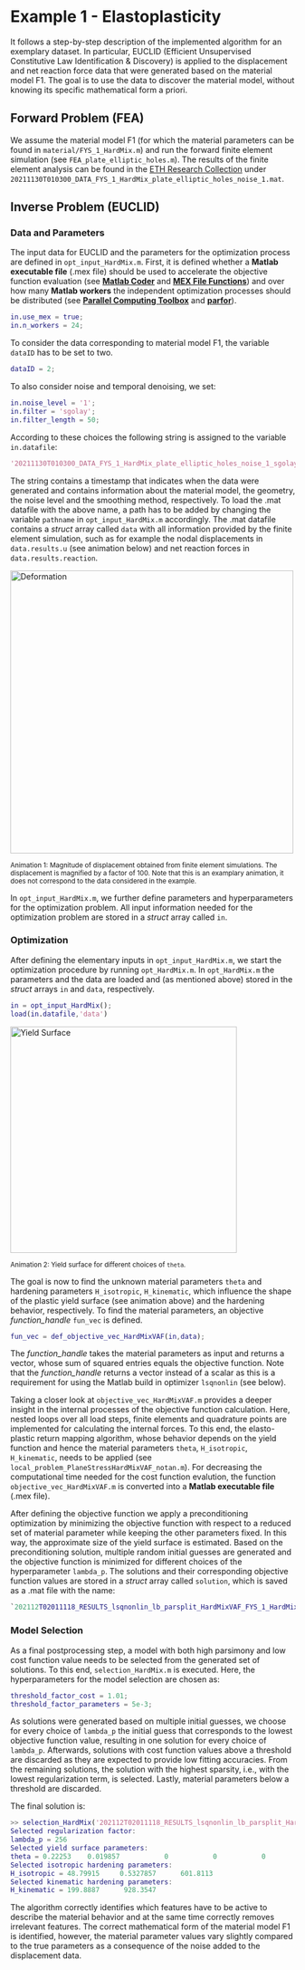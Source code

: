 # Example 1 - Elastoplasticity
It follows a step-by-step description of the implemented algorithm for an exemplary dataset.
In particular, EUCLID (Efficient Unsupervised Constitutive Law Identification & Discovery) is applied to the displacement and net reaction force data
that were generated based on the material model F1.
The goal is to use the data to discover the material model, without knowing its specific mathematical form a priori.

## Forward Problem (FEA)
We assume the material model F1 (for which the material parameters can be found in `material/FYS_1_HardMix.m`) and run the forward finite element simulation (see `FEA_plate_elliptic_holes.m`).
The results of the finite element analysis can be found in the <a href="https://www.research-collection.ethz.ch/handle/20.500.11850/534002" target="_blank">ETH Research Collection</a> under `20211130T010300_DATA_FYS_1_HardMix_plate_elliptic_holes_noise_1.mat`.

## Inverse Problem (EUCLID)

### Data and Parameters
The input data for EUCLID and the parameters for the optimization process are defined in `opt_input_HardMix.m`.
First, it is defined whether a __Matlab executable file__ (.mex file) should be used to accelerate the objective function evaluation (see [__Matlab Coder__](https://mathworks.com/help/coder/) and [__MEX File Functions__](https://mathworks.com/help/matlab/call-mex-file-functions.html))
and over how many __Matlab workers__ the independent optimization processes should be distributed (see [__Parallel Computing Toolbox__](https://mathworks.com/products/parallel-computing.html) and [__parfor__](https://mathworks.com/help/parallel-computing/parfor.html)).
```Matlab
in.use_mex = true;
in.n_workers = 24;
```
To consider the data corresponding to material model F1, the variable `dataID` has to be set to two.
```Matlab
dataID = 2;
```
To also consider noise and temporal denoising, we set:
```Matlab
in.noise_level = '1';
in.filter = 'sgolay';
in.filter_length = 50;
```
According to these choices the following string is assigned to the variable `in.datafile`:
```Matlab
'20211130T010300_DATA_FYS_1_HardMix_plate_elliptic_holes_noise_1_sgolay_50'
```
The string contains a timestamp that indicates when the data were generated and contains information about the material model, the geometry, the noise level and the smoothing method, respectively.
To load the .mat datafile with the above name, a path has to be added by changing the variable `pathname` in `opt_input_HardMix.m` accordingly.
The .mat datafile contains a _struct_ array called `data` with all information provided by the finite element simulation,
such as for example the nodal displacements in `data.results.u` (see animation below) and net reaction forces in `data.results.reaction`.

<img src="../img/deformation_u_F1_noise_1_sgolay_50.gif" alt="Deformation" width="500"/>

<sub>Animation 1: Magnitude of displacement obtained from finite element simulations. The displacement is magnified by a factor of 100. Note that this is an examplary animation, it does not correspond to the data considered in the example.</sub>

In `opt_input_HardMix.m`, we further define parameters and hyperparameters for the optimization problem.
All input information needed for the optimization problem are stored in a _struct_ array called `in`.

### Optimization
After defining the elementary inputs in `opt_input_HardMix.m`, we start the optimization procedure by running `opt_HardMix.m`.
In `opt_HardMix.m` the parameters and the data are loaded and (as mentioned above) stored in the _struct_ arrays `in` and `data`, respectively.
```Matlab
in = opt_input_HardMix();
load(in.datafile,'data')
```

<img src="../img/Fourier_flexibility.gif" alt="Yield Surface" width="400"/>

<sub>Animation 2: Yield surface for different choices of `theta`.</sub>

The goal is now to find the unknown material parameters `theta` and hardening parameters `H_isotropic`, `H_kinematic`, which influence the shape of the plastic yield surface (see animation above) and the hardening behavior, respectively.
To find the material parameters, an objective *function_handle* `fun_vec` is defined. 
```Matlab
fun_vec = def_objective_vec_HardMixVAF(in,data);
```
The *function_handle* takes the material parameters as input and returns a vector, whose sum of squared entries equals the objective function.
Note that the *function_handle* returns a vector instead of a scalar as this is a requirement for using the Matlab build in optimizer `lsqnonlin` (see below). 

Taking a closer look at `objective_vec_HardMixVAF.m` provides a deeper insight in the internal processes of the objective function calculation.
Here, nested loops over all load steps, finite elements and quadrature points are implemented for calculating the internal forces.
To this end, the elasto-plastic return mapping algorithm, whose behavior depends on the yield function and hence the material parameters `theta`, `H_isotropic`, `H_kinematic`, needs to be applied (see `local_problem_PlaneStressHardMixVAF_notan.m`).
For decreasing the computational time needed for the cost function evalution, the function `objective_vec_HardMixVAF.m` is converted into a __Matlab executable file__ (.mex file).

After defining the objective function we apply a preconditioning optimization by minimizing the objective function with respect to a reduced set of material parameter while keeping the other parameters fixed.
In this way, the approximate size of the yield surface is estimated.
Based on the preconditioning solution, multiple random initial guesses are generated and the objective function is minimized for different choices of the hyperparameter `lambda_p`.
The solutions and their corresponding objective function values are stored in a _struct_ array called `solution`, which is saved as a .mat file with the name:
```Matlab
`202112T02011118_RESULTS_lsqnonlin_lb_parsplit_HardMixVAF_FYS_1_HardMix_plate_elliptic_holes_noise_1_sgolay_50`
```

### Model Selection
As a final postprocessing step, a model with both high parsimony and low cost function value needs to be selected from the generated set of solutions.
To this end, `selection_HardMix.m` is executed.
Here, the hyperparameters for the model selection are chosen as:
```Matlab
threshold_factor_cost = 1.01;
threshold_factor_parameters = 5e-3;
```
As solutions were generated based on multiple initial guesses,
we choose for every choice of `lambda_p` the initial guess that corresponds to the lowest objective function value, resulting in one solution for every choice of `lambda_p`.
Afterwards, solutions with cost function values above a threshold are discarded as they are expected to provide low fitting accuracies.
From the remaining solutions, the solution with the highest sparsity, i.e., with the lowest regularization term, is selected.
Lastly, material parameters below a threshold are discarded.

The final solution is: 
```Matlab
>> selection_HardMix('202112T02011118_RESULTS_lsqnonlin_lb_parsplit_HardMixVAF_FYS_1_HardMix_plate_elliptic_holes_noise_1_sgolay_50')
Selected regularization factor:
lambda_p = 256
Selected yield surface parameters:
theta = 0.22253    0.019857           0           0           0           0           0
Selected isotropic hardening parameters:
H_isotropic = 48.79915     0.5327857      601.8113
Selected kinematic hardening parameters:
H_kinematic = 199.8887      928.3547
```
The algorithm correctly identifies which features have to be active to describe the material behavior and at the same time correctly removes irrelevant features.
The correct mathematical form of the material model F1 is identified,
however, the material parameter values vary slightly compared to the true parameters as a consequence of the noise added to the displacement data.

